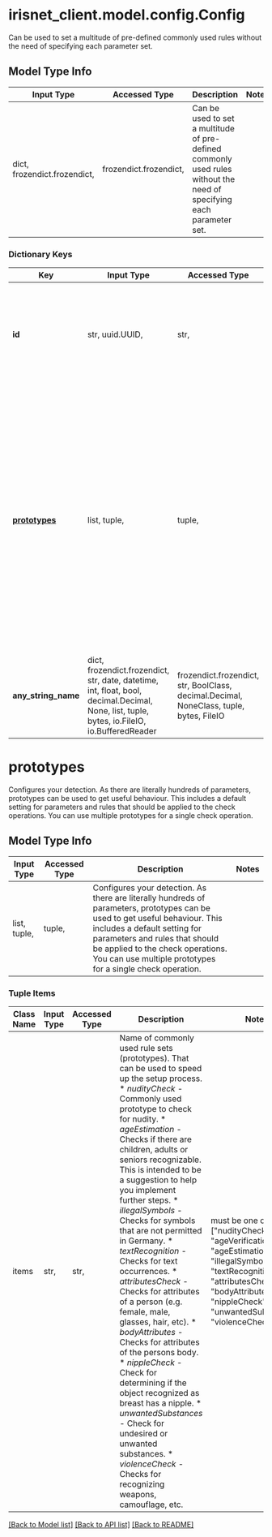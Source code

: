 # irisnet_client.model.config.Config

Can be used to set a multitude of pre-defined commonly used rules without the need of specifying each parameter set.

## Model Type Info
Input Type | Accessed Type | Description | Notes
------------ | ------------- | ------------- | -------------
dict, frozendict.frozendict,  | frozendict.frozendict,  | Can be used to set a multitude of pre-defined commonly used rules without the need of specifying each parameter set. | 

### Dictionary Keys
Key | Input Type | Accessed Type | Description | Notes
------------ | ------------- | ------------- | ------------- | -------------
**id** | str, uuid.UUID,  | str,  | The unique identifier for the AI configuration. Use this for any check operation to tell the AI how to behave. | [optional] value must be a uuid
**[prototypes](#prototypes)** | list, tuple,  | tuple,  | Configures your detection. As there are literally hundreds of parameters, prototypes can be used to get useful behaviour. This includes a default setting for parameters and rules that should be applied to the check operations. You can use multiple prototypes for a single check operation. | [optional] 
**any_string_name** | dict, frozendict.frozendict, str, date, datetime, int, float, bool, decimal.Decimal, None, list, tuple, bytes, io.FileIO, io.BufferedReader | frozendict.frozendict, str, BoolClass, decimal.Decimal, NoneClass, tuple, bytes, FileIO | any string name can be used but the value must be the correct type | [optional]

# prototypes

Configures your detection. As there are literally hundreds of parameters, prototypes can be used to get useful behaviour. This includes a default setting for parameters and rules that should be applied to the check operations. You can use multiple prototypes for a single check operation.

## Model Type Info
Input Type | Accessed Type | Description | Notes
------------ | ------------- | ------------- | -------------
list, tuple,  | tuple,  | Configures your detection. As there are literally hundreds of parameters, prototypes can be used to get useful behaviour. This includes a default setting for parameters and rules that should be applied to the check operations. You can use multiple prototypes for a single check operation. | 

### Tuple Items
Class Name | Input Type | Accessed Type | Description | Notes
------------- | ------------- | ------------- | ------------- | -------------
items | str,  | str,  | Name of commonly used rule sets (prototypes). That can be used to speed up the setup process. * _nudityCheck_ - Commonly used prototype to check for nudity. * _ageEstimation_ - Checks if there are children, adults or seniors recognizable. This is intended to be a suggestion to help you implement further steps. * _illegalSymbols_ - Checks for symbols that are not permitted in Germany. * _textRecognition_ - Checks for text occurrences. * _attributesCheck_ - Checks for attributes of a person (e.g. female, male, glasses, hair, etc). * _bodyAttributes_ - Checks for attributes of the persons body. * _nippleCheck_ - Check for determining if the object recognized as breast has a nipple. * _unwantedSubstances_ - Check for undesired or unwanted substances. * _violenceCheck_ - Checks for recognizing weapons, camouflage, etc.  | must be one of ["nudityCheck", "ageVerification", "ageEstimation", "illegalSymbols", "textRecognition", "attributesCheck", "bodyAttributes", "nippleCheck", "unwantedSubstances", "violenceCheck", ] 

[[Back to Model list]](../../README.md#documentation-for-models) [[Back to API list]](../../README.md#documentation-for-api-endpoints) [[Back to README]](../../README.md)

